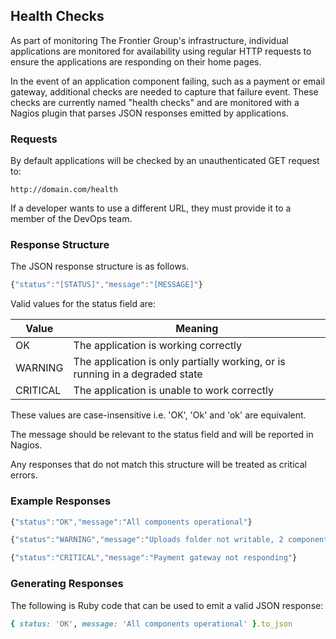 ## Health Checks 

As part of monitoring The Frontier Group's infrastructure, individual applications are monitored for availability using regular HTTP requests to ensure the applications are responding on their home pages. 

In the event of an application component failing, such as a payment or email gateway, additional checks are needed to capture that failure event. These checks are currently named "health checks" and are monitored with a Nagios plugin that parses JSON responses emitted by applications.

### Requests

By default applications will be checked by an unauthenticated GET request to: 

    http://domain.com/health

If a developer wants to use a different URL, they must provide it to a member of the DevOps team.  

### Response Structure

The JSON response structure is as follows.

```js
{"status":"[STATUS]","message":"[MESSAGE]"}
```

Valid values for the status field are: 

|Value|Meaning|
|-----|-------|
|OK|The application is working correctly|
|WARNING|The application is only partially working, or is running in a degraded state|
|CRITICAL|The application is unable to work correctly|

These values are case-insensitive i.e. 'OK', 'Ok' and 'ok' are equivalent.

The message should be relevant to the status field and will be reported in Nagios. 

Any responses that do not match this structure will be treated as critical errors.

### Example Responses

```js
{"status":"OK","message":"All components operational"}
```

```js
{"status":"WARNING","message":"Uploads folder not writable, 2 components operational"}
```

```js
{"status":"CRITICAL","message":"Payment gateway not responding"}
```

### Generating Responses

The following is Ruby code that can be used to emit a valid JSON response:

```ruby
{ status: 'OK', message: 'All components operational' }.to_json
```
